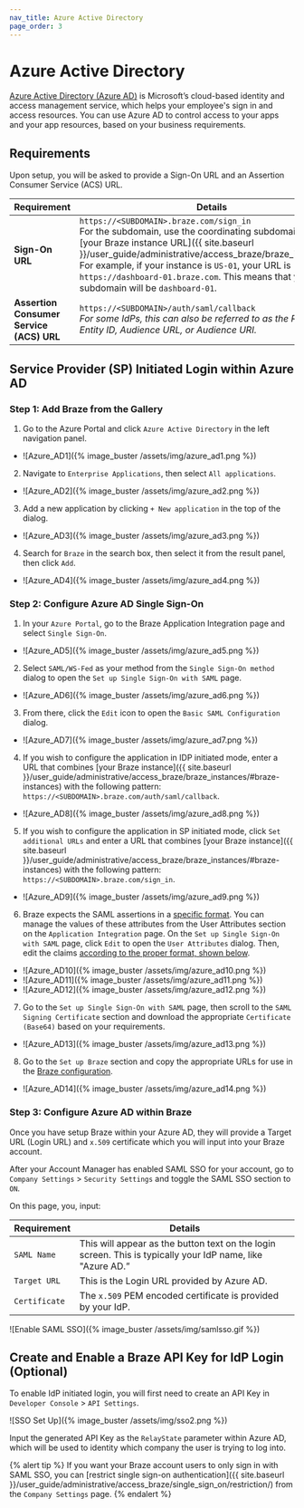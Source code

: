 ```yaml
---
nav_title: Azure Active Directory
page_order: 3
---
```


# Azure Active Directory

[Azure Active Directory (Azure AD)](https://docs.microsoft.com/en-us/azure/active-directory/saas-apps/braze-tutorial) is Microsoft’s cloud-based identity and access management service, which helps your employee's sign in and access resources. You can use Azure AD to control access to your apps and your app resources, based on your business requirements.

## Requirements

Upon setup, you will be asked to provide a Sign-On URL and an Assertion Consumer Service (ACS) URL.  

| Requirement | Details |
|---|---|
| **Sign-On URL** | `https://<SUBDOMAIN>.braze.com/sign_in` <br> For the subdomain, use the coordinating subdomain listed in [your Braze instance URL]({{ site.baseurl }}/user_guide/administrative/access_braze/braze_instances/). For example, if your instance is `US-01`, your URL is `https://dashboard-01.braze.com`. This means that your subdomain will be `dashboard-01`. |
| **Assertion Consumer Service (ACS) URL** | `https://<SUBDOMAIN>/auth/saml/callback` <br> *For some IdPs, this can also be referred to as the Reply URL, Entity ID, Audience URL, or Audience URI.* |


## Service Provider (SP) Initiated Login within Azure AD

### Step 1: Add Braze from the Gallery

1. Go to the Azure Portal and click `Azure Active Directory` in the left navigation panel.
- ![Azure_AD1]({% image_buster /assets/img/azure_ad1.png %})

2. Navigate to `Enterprise Applications`, then select `All applications`.
- ![Azure_AD2]({% image_buster /assets/img/azure_ad2.png %})

3. Add a new application by clicking `+ New application` in the top of the dialog.
- ![Azure_AD3]({% image_buster /assets/img/azure_ad3.png %})

4. Search for `Braze` in the search box, then select it from the result panel, then click `Add`.
- ![Azure_AD4]({% image_buster /assets/img/azure_ad4.png %})

### Step 2: Configure Azure AD Single Sign-On

1. In your `Azure Portal`, go to the Braze Application Integration page and select `Single Sign-On`.
- ![Azure_AD5]({% image_buster /assets/img/azure_ad5.png %})

2. Select `SAML/WS-Fed` as your method from the `Single Sign-On method` dialog to open the `Set up Single Sign-On with SAML` page.
- ![Azure_AD6]({% image_buster /assets/img/azure_ad6.png %})

3. From there, click the `Edit` icon to open the `Basic SAML Configuration` dialog.
- ![Azure_AD7]({% image_buster /assets/img/azure_ad7.png %})

4. If you wish to configure the application in IDP initiated mode, enter a URL that combines [your Braze instance]({{ site.baseurl }}/user_guide/administrative/access_braze/braze_instances/#braze-instances) with the following pattern: `https://<SUBDOMAIN>.braze.com/auth/saml/callback`.
- ![Azure_AD8]({% image_buster /assets/img/azure_ad8.png %})

5. If you wish to configure the application in SP initiated mode, click `Set additional URLs` and enter a URL that combines [your Braze instance]({{ site.baseurl }}/user_guide/administrative/access_braze/braze_instances/#braze-instances) with the following pattern: `https://<SUBDOMAIN>.braze.com/sign_in`.
- ![Azure_AD9]({% image_buster /assets/img/azure_ad9.png %})

6. Braze expects the SAML assertions in a [specific format](#user-claims-configuration-format). You can manage the values of these attributes from the User Attributes section on the `Application Integration` page. On the `Set up Single Sign-On with SAML` page, click `Edit` to open the `User Attributes` dialog. Then, edit the claims [according to the proper format, shown below](#user-claims-configuration-format).
- ![Azure_AD10]({% image_buster /assets/img/azure_ad10.png %})
- ![Azure_AD11]({% image_buster /assets/img/azure_ad11.png %})
- ![Azure_AD12]({% image_buster /assets/img/azure_ad12.png %})

7. Go to the `Set up Single Sign-On with SAML` page, then scroll to the `SAML Signing Certificate` section and download the appropriate `Certificate (Base64)` based on your requirements.
- ![Azure_AD13]({% image_buster /assets/img/azure_ad13.png %})

8. Go to the `Set up Braze` section and copy the appropriate URLs for use in the [Braze configuration](#step-3-configure-braze-single-sign-on).
- ![Azure_AD14]({% image_buster /assets/img/azure_ad14.png %})


### Step 3: Configure Azure AD within Braze

Once you have setup Braze within your Azure AD, they will provide a Target URL (Login URL) and `x.509` certificate which you will input into your Braze account.

After your Account Manager has enabled SAML SSO for your account, go to `Company Settings` > `Security Settings` and toggle the SAML SSO section to `ON`.

On this page, you, input:

| Requirement | Details |
|---|---|
| `SAML Name` | This will appear as the button text on the login screen. This is typically your IdP name, like "Azure AD.” |
| `Target URL` | This is the Login URL provided by Azure AD.|
| `Certificate` | The `x.509` PEM encoded certificate is provided by your IdP. |

![Enable SAML SSO]({% image_buster /assets/img/samlsso.gif %})

## Create and Enable a Braze API Key for IdP Login (Optional)

To enable IdP initiated login, you will first need to create an API Key in `Developer Console` > `API Settings`.

![SSO Set Up]({% image_buster /assets/img/sso2.png %})

Input the generated API Key as the `RelayState` parameter within Azure AD, which will be used to identity which company the user is trying to log into.

{% alert tip %}
If you want your Braze account users to only sign in with SAML SSO, you can [restrict single sign-on authentication]({{ site.baseurl }}/user_guide/administrative/access_braze/single_sign_on/restriction/) from the `Company Settings` page.
{% endalert %}
